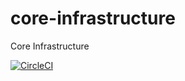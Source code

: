 # core-infrastructure
Core Infrastructure


[![CircleCI](https://circleci.com/gh/mit945/core-infrastructure.svg?style=shield)](https://app.circleci.com/pipelines/github/mit945/core-infrastructure)
